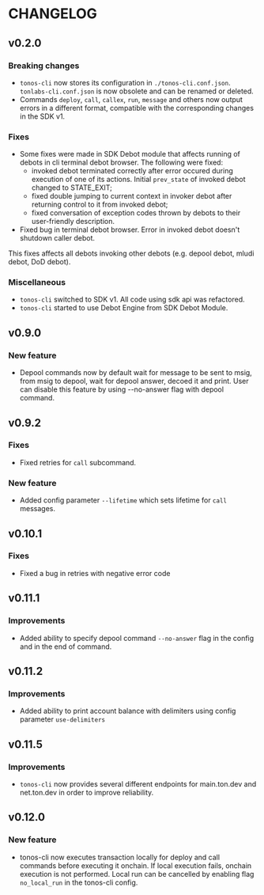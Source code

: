 # CHANGELOG

## v0.2.0

### Breaking changes
- `tonos-cli` now stores its configuration in `./tonos-cli.conf.json`. `tonlabs-cli.conf.json` is now obsolete and can be renamed or deleted.
- Commands `deploy`, `call`, `callex`, `run`, `message` and others now output errors in a different format, compatible with the corresponding changes in the SDK v1.

### Fixes

- Some fixes were made in SDK Debot module that affects running of debots in cli terminal debot browser. The following were fixed:
    - invoked debot terminated correctly after error occured during
    execution of one of its actions. Initial `prev_state` of invoked debot changed to STATE_EXIT;
    - fixed double jumping to current context in invoker debot after
    returning control to it from invoked debot;
    - fixed conversation of exception codes thrown by debots to their user-friendly description.
- Fixed bug in terminal debot browser. Error in invoked debot doesn't shutdown caller debot. 
    
This fixes affects all debots invoking other debots (e.g. depool debot, mludi debot, DoD debot).

### Miscellaneous
- `tonos-cli` switched to SDK v1. All code using sdk api was refactored.
- `tonos-cli` started to use Debot Engine from SDK Debot Module.

## v0.9.0

### New feature
- Depool commands now by default wait for message to be sent to msig, from msig to depool, wait for depool
  answer, decoed it and print. User can disable this feature by using --no-answer flag with depool command.
  
## v0.9.2

### Fixes
- Fixed retries for `call` subcommand.

### New feature
- Added config parameter `--lifetime` which sets lifetime for `call` messages.

## v0.10.1

### Fixes
- Fixed a bug in retries with negative error code

## v0.11.1

### Improvements
- Added ability to specify depool command `--no-answer` flag in the config and in the
  end of command.
  
## v0.11.2

### Improvements
- Added ability to print account balance with delimiters using config parameter `use-delimiters`

## v0.11.5

### Improvements
- `tonos-cli` now provides several different endpoints for main.ton.dev and net.ton.dev in order to improve reliability.

## v0.12.0

### New feature
- tonos-cli now executes transaction locally for deploy and call commands before executing it 
  onchain. If local execution fails, onchain execution is not performed. Local run can be
  cancelled by enabling flag `no_local_run` in the tonos-cli config. 
